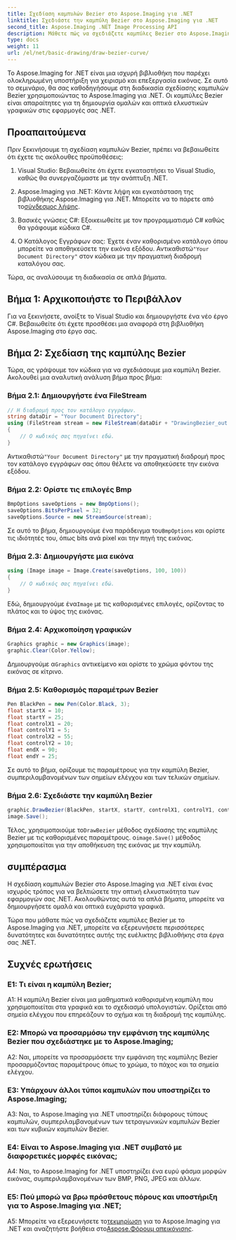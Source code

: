 ```yaml
---
title: Σχεδίαση καμπυλών Bezier στο Aspose.Imaging για .NET
linktitle: Σχεδιάστε την καμπύλη Bezier στο Aspose.Imaging για .NET
second_title: Aspose.Imaging .NET Image Processing API
description: Μάθετε πώς να σχεδιάζετε καμπύλες Bezier στο Aspose.Imaging για .NET. Βελτιώστε τα γραφικά σας .NET με αυτόν τον οδηγό βήμα προς βήμα.
type: docs
weight: 11
url: /el/net/basic-drawing/draw-bezier-curve/
---
```

Το Aspose.Imaging for .NET είναι μια ισχυρή βιβλιοθήκη που παρέχει ολοκληρωμένη υποστήριξη για χειρισμό και επεξεργασία εικόνας. Σε αυτό το σεμινάριο, θα σας καθοδηγήσουμε στη διαδικασία σχεδίασης καμπυλών Bezier χρησιμοποιώντας το Aspose.Imaging για .NET. Οι καμπύλες Bezier είναι απαραίτητες για τη δημιουργία ομαλών και οπτικά ελκυστικών γραφικών στις εφαρμογές σας .NET.

## Προαπαιτούμενα

Πριν ξεκινήσουμε τη σχεδίαση καμπυλών Bezier, πρέπει να βεβαιωθείτε ότι έχετε τις ακόλουθες προϋποθέσεις:

1. Visual Studio: Βεβαιωθείτε ότι έχετε εγκαταστήσει το Visual Studio, καθώς θα συνεργαζόμαστε με την ανάπτυξη .NET.

2.  Aspose.Imaging για .NET: Κάντε λήψη και εγκατάσταση της βιβλιοθήκης Aspose.Imaging για .NET. Μπορείτε να το πάρετε από το[σύνδεσμος λήψης](https://releases.aspose.com/imaging/net/).

3. Βασικές γνώσεις C#: Εξοικειωθείτε με τον προγραμματισμό C# καθώς θα γράφουμε κώδικα C#.

4.  Ο Κατάλογος Εγγράφων σας: Έχετε έναν καθορισμένο κατάλογο όπου μπορείτε να αποθηκεύσετε την εικόνα εξόδου. Αντικαθιστώ`"Your Document Directory"` στον κώδικα με την πραγματική διαδρομή καταλόγου σας.

Τώρα, ας αναλύσουμε τη διαδικασία σε απλά βήματα.

## Βήμα 1: Αρχικοποιήστε το Περιβάλλον

Για να ξεκινήσετε, ανοίξτε το Visual Studio και δημιουργήστε ένα νέο έργο C#. Βεβαιωθείτε ότι έχετε προσθέσει μια αναφορά στη βιβλιοθήκη Aspose.Imaging στο έργο σας.

## Βήμα 2: Σχεδίαση της καμπύλης Bezier

Τώρα, ας γράψουμε τον κώδικα για να σχεδιάσουμε μια καμπύλη Bezier. Ακολουθεί μια αναλυτική ανάλυση βήμα προς βήμα:

### Βήμα 2.1: Δημιουργήστε ένα FileStream

```csharp
// Η διαδρομή προς τον κατάλογο εγγράφων.
string dataDir = "Your Document Directory";
using (FileStream stream = new FileStream(dataDir + "DrawingBezier_out.bmp", FileMode.Create))
{
    // Ο κωδικός σας πηγαίνει εδώ.
}
```

 Αντικαθιστώ`"Your Document Directory"` με την πραγματική διαδρομή προς τον κατάλογο εγγράφων σας όπου θέλετε να αποθηκεύσετε την εικόνα εξόδου.

### Βήμα 2.2: Ορίστε τις επιλογές Bmp

```csharp
BmpOptions saveOptions = new BmpOptions();
saveOptions.BitsPerPixel = 32;
saveOptions.Source = new StreamSource(stream);
```

 Σε αυτό το βήμα, δημιουργούμε ένα παράδειγμα του`BmpOptions` και ορίστε τις ιδιότητές του, όπως bits ανά pixel και την πηγή της εικόνας.

### Βήμα 2.3: Δημιουργήστε μια εικόνα

```csharp
using (Image image = Image.Create(saveOptions, 100, 100))
{
    // Ο κωδικός σας πηγαίνει εδώ.
}
```

 Εδώ, δημιουργούμε ένα`Image` με τις καθορισμένες επιλογές, ορίζοντας το πλάτος και το ύψος της εικόνας.

### Βήμα 2.4: Αρχικοποίηση γραφικών

```csharp
Graphics graphic = new Graphics(image);
graphic.Clear(Color.Yellow);
```

 Δημιουργούμε α`Graphics` αντικείμενο και ορίστε το χρώμα φόντου της εικόνας σε κίτρινο.

### Βήμα 2.5: Καθορισμός παραμέτρων Bezier

```csharp
Pen BlackPen = new Pen(Color.Black, 3);
float startX = 10;
float startY = 25;
float controlX1 = 20;
float controlY1 = 5;
float controlX2 = 55;
float controlY2 = 10;
float endX = 90;
float endY = 25;
```

Σε αυτό το βήμα, ορίζουμε τις παραμέτρους για την καμπύλη Bezier, συμπεριλαμβανομένων των σημείων ελέγχου και των τελικών σημείων.

### Βήμα 2.6: Σχεδιάστε την καμπύλη Bezier

```csharp
graphic.DrawBezier(BlackPen, startX, startY, controlX1, controlY1, controlX2, controlY2, endX, endY);
image.Save();
```

 Τέλος, χρησιμοποιούμε το`DrawBezier` μέθοδος σχεδίασης της καμπύλης Bezier με τις καθορισμένες παραμέτρους. ο`image.Save()` μέθοδος χρησιμοποιείται για την αποθήκευση της εικόνας με την καμπύλη.

## συμπέρασμα

Η σχεδίαση καμπυλών Bezier στο Aspose.Imaging για .NET είναι ένας ισχυρός τρόπος για να βελτιώσετε την οπτική ελκυστικότητα των εφαρμογών σας .NET. Ακολουθώντας αυτά τα απλά βήματα, μπορείτε να δημιουργήσετε ομαλά και οπτικά ευχάριστα γραφικά.

Τώρα που μάθατε πώς να σχεδιάζετε καμπύλες Bezier με το Aspose.Imaging για .NET, μπορείτε να εξερευνήσετε περισσότερες δυνατότητες και δυνατότητες αυτής της ευέλικτης βιβλιοθήκης στα έργα σας .NET.

## Συχνές ερωτήσεις

### Ε1: Τι είναι η καμπύλη Bezier;

A1: Η καμπύλη Bezier είναι μια μαθηματικά καθορισμένη καμπύλη που χρησιμοποιείται στα γραφικά και το σχεδιασμό υπολογιστών. Ορίζεται από σημεία ελέγχου που επηρεάζουν το σχήμα και τη διαδρομή της καμπύλης.

### Ε2: Μπορώ να προσαρμόσω την εμφάνιση της καμπύλης Bezier που σχεδιάστηκε με το Aspose.Imaging;

A2: Ναι, μπορείτε να προσαρμόσετε την εμφάνιση της καμπύλης Bezier προσαρμόζοντας παραμέτρους όπως το χρώμα, το πάχος και τα σημεία ελέγχου.

### Ε3: Υπάρχουν άλλοι τύποι καμπυλών που υποστηρίζει το Aspose.Imaging;

A3: Ναι, το Aspose.Imaging για .NET υποστηρίζει διάφορους τύπους καμπυλών, συμπεριλαμβανομένων των τετραγωνικών καμπυλών Bezier και των κυβικών καμπυλών Bezier.

### Ε4: Είναι το Aspose.Imaging για .NET συμβατό με διαφορετικές μορφές εικόνας;

A4: Ναι, το Aspose.Imaging for .NET υποστηρίζει ένα ευρύ φάσμα μορφών εικόνας, συμπεριλαμβανομένων των BMP, PNG, JPEG και άλλων.

### Ε5: Πού μπορώ να βρω πρόσθετους πόρους και υποστήριξη για το Aspose.Imaging για .NET;

 A5: Μπορείτε να εξερευνήσετε το[τεκμηρίωση](https://reference.aspose.com/imaging/net/) για το Aspose.Imaging για .NET και αναζητήστε βοήθεια στο[Aspose.Φόρουμ απεικόνισης](https://forum.aspose.com/).